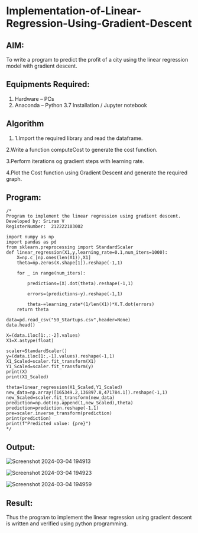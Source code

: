 # Implementation-of-Linear-Regression-Using-Gradient-Descent

## AIM:
To write a program to predict the profit of a city using the linear regression model with gradient descent.

## Equipments Required:
1. Hardware – PCs
2. Anaconda – Python 3.7 Installation / Jupyter notebook

## Algorithm
1. 1.Import the required library and read the dataframe.

2.Write a function computeCost to generate the cost function.

3.Perform iterations og gradient steps with learning rate.

4.Plot the Cost function using Gradient Descent and generate the required graph.

## Program:
```
/*
Program to implement the linear regression using gradient descent.
Developed by: Sriram V
RegisterNumber:  212222103002

import numpy as np
import pandas as pd
from sklearn.preprocessing import StandardScaler
def linear_regression(X1,y,learning_rate=0.1,num_iters=1000):
    X=np.c_[np.ones(len(X1)),X1]
    theta=np.zeros(X.shape[1]).reshape(-1,1)
    
    for _ in range(num_iters):
        
        predictions=(X).dot(theta).reshape(-1,1)
        
        errors=(predictions-y).reshape(-1,1)
        
        theta-=learning_rate*(1/len(X1))*X.T.dot(errors)
    return theta

data=pd.read_csv("50_Startups.csv",header=None)
data.head()

X=(data.iloc[1:,:-2].values)
X1=X.astype(float)

scaler=StandardScaler()
y=(data.iloc[1:,-1].values).reshape(-1,1)
X1_Scaled=scaler.fit_transform(X1)
Y1_Scaled=scaler.fit_transform(y)
print(X)
print(X1_Scaled)

theta=linear_regression(X1_Scaled,Y1_Scaled)
new_data=np.array([165349.2,136897.8,471784.1]).reshape(-1,1)
new_Scaled=scaler.fit_transform(new_data)
prediction=np.dot(np.append(1,new_Scaled),theta)
prediction=prediction.reshape(-1,1)
pre=scaler.inverse_transform(prediction)
print(prediction)
print(f"Predicted value: {pre}")
*/
```

## Output:

![Screenshot 2024-03-04 194913](https://github.com/Darkwebnew/Implementation-of-Linear-Regression-Using-Gradient-Descent/assets/143114486/e2899eac-faf3-4d46-a09d-9300cfebbd7b)

![Screenshot 2024-03-04 194923](https://github.com/Darkwebnew/Implementation-of-Linear-Regression-Using-Gradient-Descent/assets/143114486/7bb93137-7438-4965-b8a5-a0c6acc367c8)

![Screenshot 2024-03-04 194959](https://github.com/Darkwebnew/Implementation-of-Linear-Regression-Using-Gradient-Descent/assets/143114486/e7c7e1f0-1225-4f3d-bc09-f82dee6bb4eb)


## Result:
Thus the program to implement the linear regression using gradient descent is written and verified using python programming.
